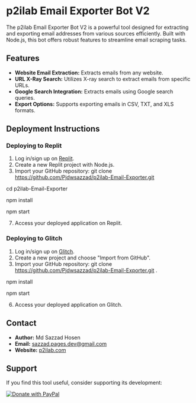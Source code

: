 # p2ilab Email Exporter Bot V2

The p2ilab Email Exporter Bot V2 is a powerful tool designed for extracting and exporting email addresses from various sources efficiently. Built with Node.js, this bot offers robust features to streamline email scraping tasks.

## Features

- **Website Email Extraction:** Extracts emails from any website.
- **URL X-Ray Search:** Utilizes X-ray search to extract emails from specific URLs.
- **Google Search Integration:** Extracts emails using Google search queries.
- **Export Options:** Supports exporting emails in CSV, TXT, and XLS formats.



## Deployment Instructions

### Deploying to Replit

1. Log in/sign up on [Replit](https://replit.com/).
2. Create a new Replit project with Node.js.
3. Import your GitHub repository:
git clone https://github.com/Pjdwsazzad/p2ilab-Email-Exporter.git

cd p2ilab-Email-Exporter

npm install

npm start

7. Access your deployed application on Replit.

### Deploying to Glitch

1. Log in/sign up on [Glitch](https://glitch.com/).
2. Create a new project and choose "Import from GitHub".
3. Import your GitHub repository:
git clone https://github.com/Pjdwsazzad/p2ilab-Email-Exporter.git .

npm install

npm start

6. Access your deployed application on Glitch.

## Contact

- **Author:** Md Sazzad Hosen
- **Email:** [sazzad.pages.dev@gmail.com](mailto:sazzad.pages.dev@gmail.com)
- **Website:** [p2ilab.com](https://p2ilab.com)

## Support

If you find this tool useful, consider supporting its development:

[![Donate with PayPal](https://www.paypalobjects.com/en_US/i/btn/btn_donate_LG.gif)](https://www.paypal.com/donate?business=abigailrlopez023%40gmail.com&currency_code=USD&amount=1.00)
